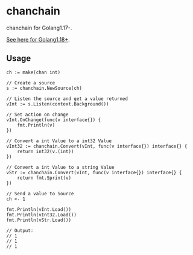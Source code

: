 # chanchain

chanchain for Golang1.17-.

[See here for Golang1.18+](https://github.com/Nomango/chanchain).

## Usage

```golang
ch := make(chan int)

// Create a source
s := chanchain.NewSource(ch)

// Listen the source and get a value returned
vInt := s.Listen(context.Background())

// Set action on change
vInt.OnChange(func(v interface{}) {
    fmt.Println(v)
})

// Convert a int Value to a int32 Value
vInt32 := chanchain.Convert(vInt, func(v interface{}) interface{} {
    return int32(v.(int))
})

// Convert a int Value to a string Value
vStr := chanchain.Convert(vInt, func(v interface{}) interface{} {
    return fmt.Sprint(v)
})

// Send a value to Source
ch <- 1

fmt.Println(vInt.Load())
fmt.Println(vInt32.Load())
fmt.Println(vStr.Load())

// Output:
// 1
// 1
// 1
```
